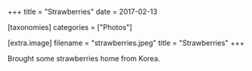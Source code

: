 +++
title = "Strawberries"
date = 2017-02-13

[taxonomies]
categories = ["Photos"]

[extra.image]
filename = "strawberries.jpeg"
title = "Strawberries"
+++

Brought some strawberries home from Korea.
